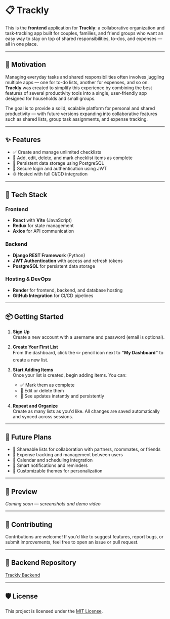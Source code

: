 # 📋 Trackly

This is the **frontend** application for **Trackly**: a collaborative organization and task-tracking app built for couples, families, and friend groups who want an easy way to stay on top of shared responsibilities, to-dos, and expenses — all in one place.

---

## 🚀 Motivation

Managing everyday tasks and shared responsibilities often involves juggling multiple apps — one for to-do lists, another for expenses, and so on. **Trackly** was created to simplify this experience by combining the best features of several productivity tools into a single, user-friendly app designed for households and small groups.

The goal is to provide a solid, scalable platform for personal and shared productivity — with future versions expanding into collaborative features such as shared lists, group task assignments, and expense tracking.

---

## ✨ Features

- ✅ Create and manage unlimited checklists  
- 📝 Add, edit, delete, and mark checklist items as complete  
- 💾 Persistent data storage using PostgreSQL  
- 🔐 Secure login and authentication using JWT  
- 🌐 Hosted with full CI/CD integration  

---

## 🧰 Tech Stack

### Frontend

- **React** with **Vite** (JavaScript)
- **Redux** for state management
- **Axios** for API communication

### Backend

- **Django REST Framework** (Python)
- **JWT Authentication** with access and refresh tokens
- **PostgreSQL** for persistent data storage

### Hosting & DevOps

- **Render** for frontend, backend, and database hosting
- **GitHub Integration** for CI/CD pipelines

---

## 📦 Getting Started

1. **Sign Up**  
   Create a new account with a username and password (email is optional).

2. **Create Your First List**  
   From the dashboard, click the ✏️ pencil icon next to **"My Dashboard"** to create a new list.

3. **Start Adding Items**  
   Once your list is created, begin adding items. You can:
   - ✅ Mark them as complete
   - 📝 Edit or delete them
   - 🔄 See updates instantly and persistently

4. **Repeat and Organize**  
   Create as many lists as you'd like. All changes are saved automatically and synced across sessions.

---

## 🔮 Future Plans

- 👫 Shareable lists for collaboration with partners, roommates, or friends  
- 💸 Expense tracking and management between users  
- 📅 Calendar and scheduling integration  
- 🔔 Smart notifications and reminders  
- 🎨 Customizable themes for personalization  

---

## 📸 Preview

*Coming soon — screenshots and demo video*

---

## 🤝 Contributing

Contributions are welcome! If you'd like to suggest features, report bugs, or submit improvements, feel free to open an issue or pull request.

---

## 📂 Backend Repository

[Trackly Backend](https://github.com/benimmerman/tracklyBack)

---

## 🛡️ License

This project is licensed under the [MIT License](LICENSE).

